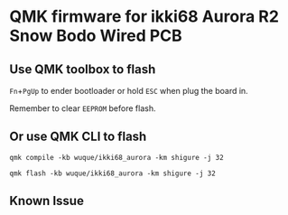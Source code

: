 # QMK firmware for ikki68 Aurora R2 Snow Bodo Wired PCB

## Use QMK toolbox to flash
`Fn`+`PgUp` to ender bootloader or hold `ESC` when plug the board in.

Remember to clear `EEPROM` before flash.

## Or use QMK CLI to flash
`qmk compile -kb wuque/ikki68_aurora -km shigure -j 32`

`qmk flash -kb wuque/ikki68_aurora -km shigure -j 32`

## Known Issue
